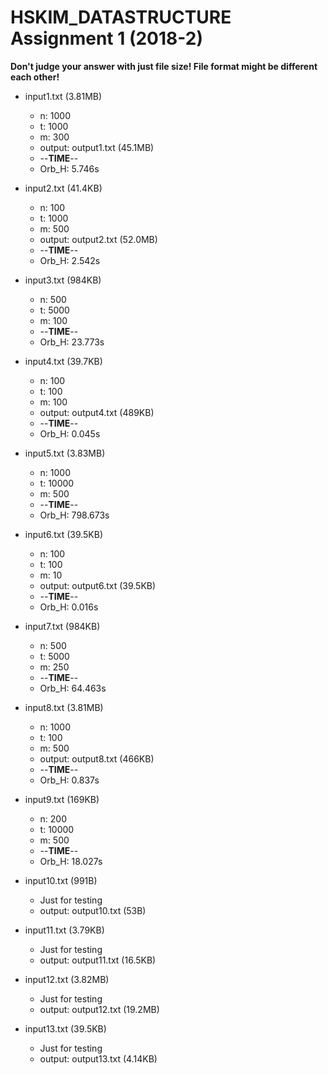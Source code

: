 # HSKIM_DATASTRUCTURE Assignment 1 (2018-2)

**Don't judge your answer with just file size! File format might be different each other!**

- input1.txt (3.81MB)
  - n: 1000
  - t: 1000
  - m: 300
  - output: output1.txt (45.1MB)
  - --**TIME**--
  - Orb_H: 5.746s

- input2.txt (41.4KB)
  - n: 100
  - t: 1000
  - m: 500
  - output: output2.txt (52.0MB)
  - --**TIME**--
  - Orb_H: 2.542s

- input3.txt (984KB)
  - n: 500
  - t: 5000
  - m: 100
  - --**TIME**--
  - Orb_H: 23.773s

- input4.txt (39.7KB)
  - n: 100
  - t: 100
  - m: 100
  - output: output4.txt (489KB)
  - --**TIME**--
  - Orb_H: 0.045s

- input5.txt (3.83MB)
  - n: 1000
  - t: 10000
  - m: 500
  - --**TIME**--
  - Orb_H: 798.673s

- input6.txt (39.5KB)
  - n: 100
  - t: 100
  - m: 10
  - output: output6.txt (39.5KB)
  - --**TIME**--
  - Orb_H: 0.016s

- input7.txt (984KB)
  - n: 500
  - t: 5000
  - m: 250
  - --**TIME**--
  - Orb_H: 64.463s

- input8.txt (3.81MB)
  - n: 1000
  - t: 100
  - m: 500
  - output: output8.txt (466KB)
  - --**TIME**--
  - Orb_H: 0.837s

- input9.txt (169KB)
  - n: 200
  - t: 10000
  - m: 500
  - --**TIME**--
  - Orb_H: 18.027s

- input10.txt (991B)
  - Just for testing
  - output: output10.txt (53B)

- input11.txt (3.79KB)
  - Just for testing
  - output: output11.txt (16.5KB)

- input12.txt (3.82MB)
  - Just for testing
  - output: output12.txt (19.2MB)

- input13.txt (39.5KB)
  - Just for testing
  - output: output13.txt (4.14KB)